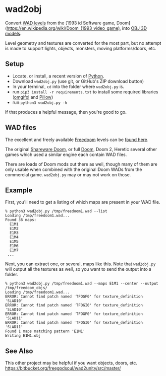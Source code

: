 # wad2obj

Convert [WAD levels](https://en.wikipedia.org/wiki/Doom_modding) from the [1993 id Software game, Doom](https://en.wikipedia.org/wiki/Doom_(1993_video_game), into [OBJ 3D models](https://en.wikipedia.org/wiki/Wavefront_.obj_file).

Level geometry and textures are converted for the most part, but no attempt is made to support lights, objects, monsters, moving platforms/doors, etc.

## Setup

- Locate, or install, a recent version of [Python](https://www.python.org/).
- Download `wad2obj.py` (use git, or GitHub's ZIP download button)
- In your terminal, `cd` into the folder where `wad2obj.py` is.
- run `pip3 install -r requirements.txt` to install some required libraries ([omgifol](https://github.com/devinacker/omgifol) and [Pillow](https://python-pillow.org/))
- run `python3 wad2obj.py -h`

If that produces a helpful message, then you're good to go.

## WAD files

The excellent and freely available [Freedoom](https://freedoom.github.io/) levels can be [found here](https://freedoom.github.io/download.html).

The original [Shareware Doom](https://archive.org/details/DoomsharewareEpisode), or full [Doom](https://archive.org/details/doom-for-dosbox-0.74), Doom 2, Heretic several other games which used a similar engine each contain WAD files.

There are loads of Doom mods out there as well, though many of them are only usable when combined with the original Doom WADs from the commercial game. `wad2obj.py` may or may not work on those.

## Example

First, you'll need to get a listing of which maps are present in your WAD file.

```
% python3 wad2obj.py /tmp/freedoom1.wad --list
Loading /tmp/freedoom1.wad...
Found 36 maps:
  E1M1
  E1M2
  E1M3
  E1M4
  E1M5
  E1M6
  E1M7
 ...
```

Next, you can extract one, or several, maps like this. Note that `wad2obj.py` will output all the textures as well, so you want to send the output into a folder.

```
% python3 wad2obj.py /tmp/freedoom1.wad --maps E1M1 --center --output /tmp/freedoom_objs/
Loading /tmp/freedoom1.wad...
ERROR: Cannot find patch named 'TFOGF0' for texture_definition 'SLAD10'
ERROR: Cannot find patch named 'TFOGI0' for texture_definition 'SLAD10'
ERROR: Cannot find patch named 'TFOGF0' for texture_definition 'SLAD11'
ERROR: Cannot find patch named 'TFOGI0' for texture_definition 'SLAD11'
Found 1 maps matching pattern 'E1M1'
Writing E1M1.obj
```

## See Also

This other project may be helpful if you want objects, doors, etc. 
https://bitbucket.org/freegodsoul/wad2unity/src/master/

